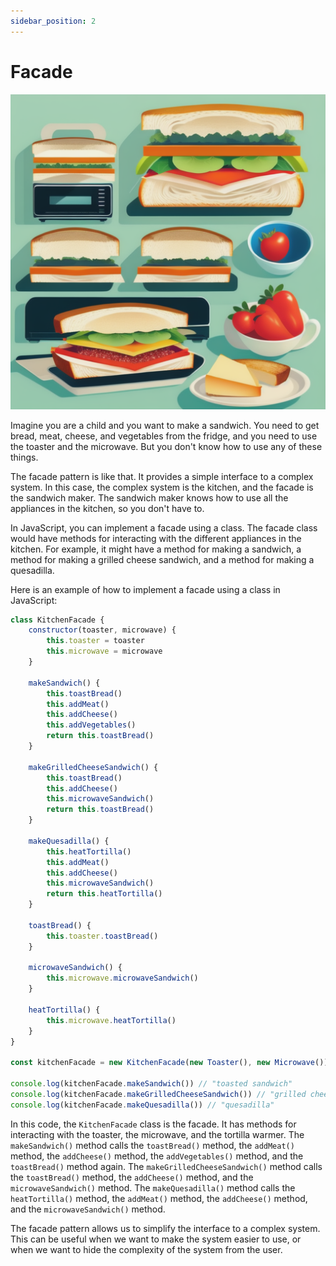 ```yaml
---
sidebar_position: 2
---
```


# Facade

![Facade](./img/facade.png)

Imagine you are a child and you want to make a sandwich. You need to get bread, meat, cheese, and vegetables from the fridge, and you need to use the toaster and the microwave. But you don't know how to use any of these things.

The facade pattern is like that. It provides a simple interface to a complex system. In this case, the complex system is the kitchen, and the facade is the sandwich maker. The sandwich maker knows how to use all the appliances in the kitchen, so you don't have to.

In JavaScript, you can implement a facade using a class. The facade class would have methods for interacting with the different appliances in the kitchen. For example, it might have a method for making a sandwich, a method for making a grilled cheese sandwich, and a method for making a quesadilla.

Here is an example of how to implement a facade using a class in JavaScript:

```js
class KitchenFacade {
    constructor(toaster, microwave) {
        this.toaster = toaster
        this.microwave = microwave
    }

    makeSandwich() {
        this.toastBread()
        this.addMeat()
        this.addCheese()
        this.addVegetables()
        return this.toastBread()
    }

    makeGrilledCheeseSandwich() {
        this.toastBread()
        this.addCheese()
        this.microwaveSandwich()
        return this.toastBread()
    }

    makeQuesadilla() {
        this.heatTortilla()
        this.addMeat()
        this.addCheese()
        this.microwaveSandwich()
        return this.heatTortilla()
    }

    toastBread() {
        this.toaster.toastBread()
    }

    microwaveSandwich() {
        this.microwave.microwaveSandwich()
    }

    heatTortilla() {
        this.microwave.heatTortilla()
    }
}

const kitchenFacade = new KitchenFacade(new Toaster(), new Microwave())

console.log(kitchenFacade.makeSandwich()) // "toasted sandwich"
console.log(kitchenFacade.makeGrilledCheeseSandwich()) // "grilled cheese sandwich"
console.log(kitchenFacade.makeQuesadilla()) // "quesadilla"
```

In this code, the `KitchenFacade` class is the facade. It has methods for interacting with the toaster, the microwave, and the tortilla warmer. The `makeSandwich()` method calls the `toastBread()` method, the `addMeat()` method, the `addCheese()` method, the `addVegetables()` method, and the `toastBread()` method again. The `makeGrilledCheeseSandwich()` method calls the `toastBread()` method, the `addCheese()` method, and the `microwaveSandwich()` method. The `makeQuesadilla()` method calls the `heatTortilla()` method, the `addMeat()` method, the `addCheese()` method, and the `microwaveSandwich()` method.

The facade pattern allows us to simplify the interface to a complex system. This can be useful when we want to make the system easier to use, or when we want to hide the complexity of the system from the user.